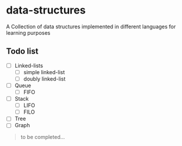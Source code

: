 # data-structures
A Collection of data structures implemented in different languages for learning purposes

## Todo list

- [ ] Linked-lists
  - [ ] simple linked-list
  - [ ] doubly linked-list
- [ ] Queue
  - [ ] FIFO
- [ ] Stack
  - [ ] LIFO
  - [ ] FILO
- [ ] Tree
- [ ] Graph

> to be completed...

